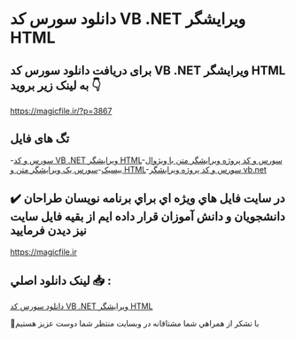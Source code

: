 # دانلود سورس کد VB .NET ویرایشگر HTML

## برای دریافت دانلود سورس کد VB .NET ویرایشگر HTML به لینک زیر بروید 👇

https://magicfile.ir/?p=3867

## تگ های فایل

-[سورس و کد VB .NET ویرایشگر HTML](https://magicfile.ir/product/%d8%b3%d9%88%d8%b1%d8%b3-%d9%88-%da%a9%d8%af-vb-net-%d9%88%db%8c%d8%b1%d8%a7%db%8c%d8%b4%da%af%d8%b1-html/)-[سورس و کد پروژه ویرایشگر متن با ویژوال بیسیک](https://magicfile.ir/product/%d8%b3%d9%88%d8%b1%d8%b3-%d9%88-%da%a9%d8%af-vb-net-%d9%88%db%8c%d8%b1%d8%a7%db%8c%d8%b4%da%af%d8%b1-html/)-[سورس یک ویرایشگر متن و HTML](https://magicfile.ir/product/%d8%b3%d9%88%d8%b1%d8%b3-%d9%88-%da%a9%d8%af-vb-net-%d9%88%db%8c%d8%b1%d8%a7%db%8c%d8%b4%da%af%d8%b1-html/)-[سورس و کد پروژه ویرایشگر vb.net](https://magicfile.ir/product/%d8%b3%d9%88%d8%b1%d8%b3-%d9%88-%da%a9%d8%af-vb-net-%d9%88%db%8c%d8%b1%d8%a7%db%8c%d8%b4%da%af%d8%b1-html/)

## ✔️ در سايت فايل هاي ويژه اي براي برنامه نويسان طراحان دانشجويان و دانش آموزان قرار داده ايم از بقيه فايل سايت نيز ديدن فرماييد

https://magicfile.ir


## لينک دانلود اصلي 📥 :

[دانلود سورس کد VB .NET ویرایشگر HTML](https://magicfile.ir/product/%d8%b3%d9%88%d8%b1%d8%b3-%d9%88-%da%a9%d8%af-vb-net-%d9%88%db%8c%d8%b1%d8%a7%db%8c%d8%b4%da%af%d8%b1-html/) 


🙏با تشکر از همراهي شما مشتاقانه در وبسایت منتظر شما دوست عزیز هستیم

